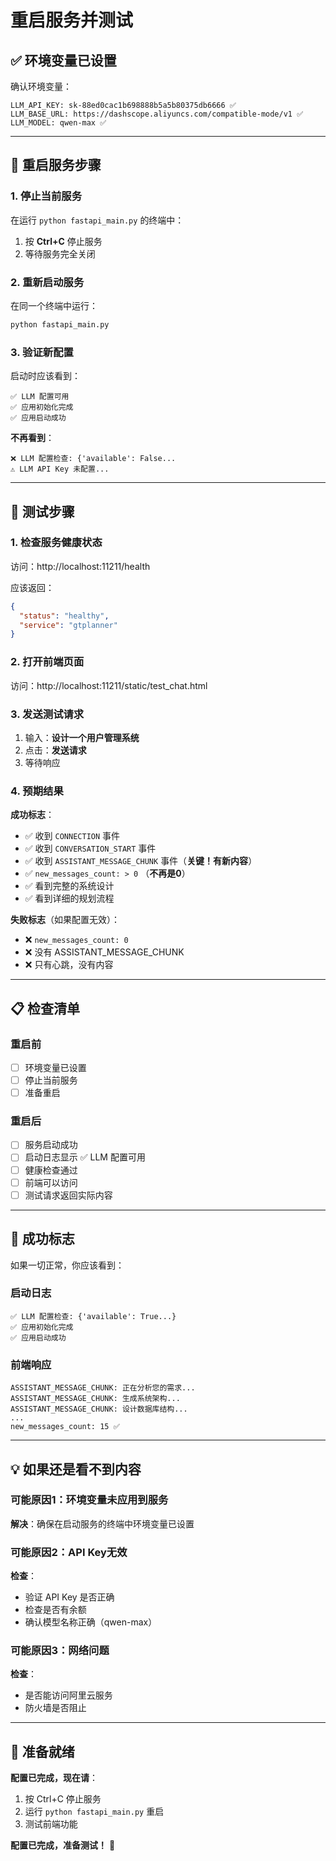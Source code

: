 # 重启服务并测试

## ✅ 环境变量已设置

确认环境变量：
```
LLM_API_KEY: sk-88ed0cac1b698888b5a5b80375db6666 ✅
LLM_BASE_URL: https://dashscope.aliyuncs.com/compatible-mode/v1 ✅
LLM_MODEL: qwen-max ✅
```

---

## 🔄 重启服务步骤

### 1. 停止当前服务

在运行 `python fastapi_main.py` 的终端中：
1. 按 **Ctrl+C** 停止服务
2. 等待服务完全关闭

### 2. 重新启动服务

在同一个终端中运行：

```bash
python fastapi_main.py
```

### 3. 验证新配置

启动时应该看到：
```
✅ LLM 配置可用
✅ 应用初始化完成  
✅ 应用启动成功
```

**不再看到**：
```
❌ LLM 配置检查: {'available': False...
⚠️ LLM API Key 未配置...
```

---

## 🧪 测试步骤

### 1. 检查服务健康状态
访问：http://localhost:11211/health

应该返回：
```json
{
  "status": "healthy",
  "service": "gtplanner"
}
```

### 2. 打开前端页面
访问：http://localhost:11211/static/test_chat.html

### 3. 发送测试请求
1. 输入：**设计一个用户管理系统**
2. 点击：**发送请求**
3. 等待响应

### 4. 预期结果

**成功标志**：
- ✅ 收到 `CONNECTION` 事件
- ✅ 收到 `CONVERSATION_START` 事件
- ✅ 收到 `ASSISTANT_MESSAGE_CHUNK` 事件（**关键！有新内容**）
- ✅ `new_messages_count: > 0` （**不再是0**）
- ✅ 看到完整的系统设计
- ✅ 看到详细的规划流程

**失败标志**（如果配置无效）：
- ❌ `new_messages_count: 0`
- ❌ 没有 ASSISTANT_MESSAGE_CHUNK
- ❌ 只有心跳，没有内容

---

## 📋 检查清单

### 重启前
- [ ] 环境变量已设置
- [ ] 停止当前服务
- [ ] 准备重启

### 重启后
- [ ] 服务启动成功
- [ ] 启动日志显示 ✅ LLM 配置可用
- [ ] 健康检查通过
- [ ] 前端可以访问
- [ ] 测试请求返回实际内容

---

## 🎯 成功标志

如果一切正常，你应该看到：

### 启动日志
```
✅ LLM 配置检查: {'available': True...}
✅ 应用初始化完成
✅ 应用启动成功
```

### 前端响应
```
ASSISTANT_MESSAGE_CHUNK: 正在分析您的需求...
ASSISTANT_MESSAGE_CHUNK: 生成系统架构...
ASSISTANT_MESSAGE_CHUNK: 设计数据库结构...
...
new_messages_count: 15 ✅
```

---

## 💡 如果还是看不到内容

### 可能原因1：环境变量未应用到服务
**解决**：确保在启动服务的终端中环境变量已设置

### 可能原因2：API Key无效
**检查**：
- 验证 API Key 是否正确
- 检查是否有余额
- 确认模型名称正确（qwen-max）

### 可能原因3：网络问题
**检查**：
- 是否能访问阿里云服务
- 防火墙是否阻止

---

## 🎉 准备就绪

**配置已完成，现在请**：
1. 按 Ctrl+C 停止服务
2. 运行 `python fastapi_main.py` 重启
3. 测试前端功能

**配置已完成，准备测试！** 🚀

